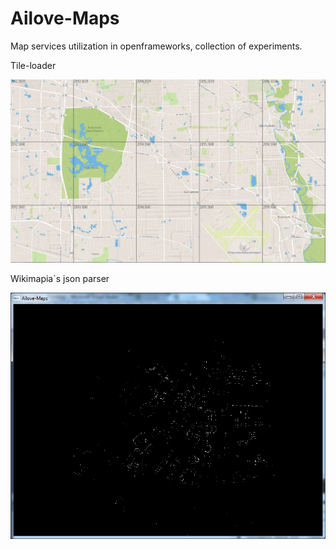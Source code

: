 Ailove-Maps
===========

Map services utilization in openframeworks, collection of experiments.

Tile-loader

<img src="https://github.com/ailove-lab/Ailove-Maps/blob/master/tile-loader.png?raw=true"/>


Wikimapia`s json parser

<img src="https://github.com/ailove-lab/Ailove-Maps/blob/master/wikimapia.png?raw=true"/>
